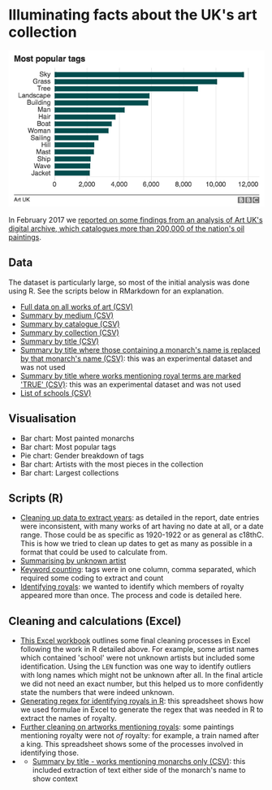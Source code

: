 # Illuminating facts about the UK's art collection

![](https://raw.githubusercontent.com/BBC-Data-Unit/art-uk/master/Mostpopulartags.png)

In February 2017 we [reported on some findings from an analysis of Art UK's digital archive, which catalogues more than 200,000 of the nation's oil paintings](http://www.bbc.co.uk/news/uk-england-38340015).

## Data

The dataset is particularly large, so most of the initial analysis was done using R. See the scripts below in RMarkdown for an explanation.

* [Full data on all works of art (CSV)](https://github.com/BBC-Data-Unit/art-uk/blob/master/artukdatafull.csv)
* [Summary by medium (CSV)](https://github.com/BBC-Data-Unit/art-uk/blob/master/artmedium.csv)
* [Summary by catalogue (CSV)](https://github.com/BBC-Data-Unit/art-uk/blob/master/catsum.csv)
* [Summary by collection (CSV)](https://github.com/BBC-Data-Unit/art-uk/blob/master/collectionsummary.csv)
* [Summary by title (CSV)](https://github.com/BBC-Data-Unit/art-uk/blob/master/titlepivot.csv)
* [Summary by title where those containing a monarch's name is replaced by that monarch's name (CSV)](https://github.com/BBC-Data-Unit/art-uk/blob/master/monarchs.csv): this was an experimental dataset and was not used
* [Summary by title where works mentioning royal terms are marked 'TRUE' (CSV)](https://github.com/BBC-Data-Unit/art-uk/blob/master/royalty.csv): this was an experimental dataset and was not used
* [List of schools (CSV)](https://github.com/BBC-Data-Unit/art-uk/blob/master/schools.csv)


## Visualisation

* Bar chart: Most painted monarchs
* Bar chart: Most popular tags
* Pie chart: Gender breakdown of tags
* Bar chart: Artists with the most pieces in the collection
* Bar chart: Largest collections

## Scripts (R)

* [Cleaning up data to extract years](https://github.com/BBC-Data-Unit/art-uk/blob/master/art%20notes%20and%20tasks.Rmd): as detailed in the report, date entries were inconsistent, with many works of art having no date at all, or a date range. Those could be as specific as 1920-1922 or as general as c18thC. This is how we tried to clean up dates to get as many as possible in a format that could be used to calculate from.
* [Summarising by unknown artist](https://github.com/BBC-Data-Unit/art-uk/blob/master/artists_summaries.Rmd)
* [Keyword counting](https://github.com/BBC-Data-Unit/art-uk/blob/master/keyword_counting.Rmd): tags were in one column, comma separated, which required some coding to extract and count
* [Identifying royals](https://github.com/BBC-Data-Unit/art-uk/blob/master/string_match_royalty.Rmd): we wanted to identify which members of royalty appeared more than once. The process and code is detailed here.

## Cleaning and calculations (Excel)

* [This Excel workbook](https://github.com/BBC-Data-Unit/art-uk/blob/master/artist_calculations.xlsx) outlines some final cleaning processes in Excel following the work in R detailed above. For example, some artist names which contained 'school' were not unknown artists but included some identification. Using the `LEN` function was one way to identify outliers with long names which might not be unknown after all. In the final article we did not need an exact number, but this helped us to more confidently state the numbers that were indeed unknown.
* [Generating regex for identifying royals in R](https://github.com/BBC-Data-Unit/art-uk/blob/master/generating%20R%20regex.xlsx): this spreadsheet shows how we used formulae in Excel to generate the regex that was needed in R to extract the names of royalty.
* [Further cleaning on artworks mentioning royals](https://github.com/BBC-Data-Unit/art-uk/blob/master/monarchsonly.xlsx): some paintings mentioning royalty were not *of* royalty: for example, a train named after a king. This spreadsheet shows some of the processes involved in identifying those.
* * [Summary by title - works mentioning monarchs only (CSV)](https://github.com/BBC-Data-Unit/art-uk/blob/master/monarchsonly.csv): this included extraction of text either side of the monarch's name to show context